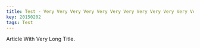 ```yaml
---
title: Test - Very Very Very Very Very Very Very Very Very Very Very Very Very Extremely Completely Extraordinary Long Long Long Long Title
key: 20150202
tags: Test
---
```


Article With Very Long Title.